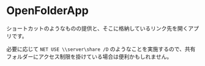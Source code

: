 # OpenFolderApp

ショートカットのようなものの提供と、そこに格納しているリンク先を開くアプリです。

必要に応じて `NET USE \\server\share /D` のようなことを実施するので、共有フォルダーにアクセス制限を掛けている場合は便利かもしれません。

